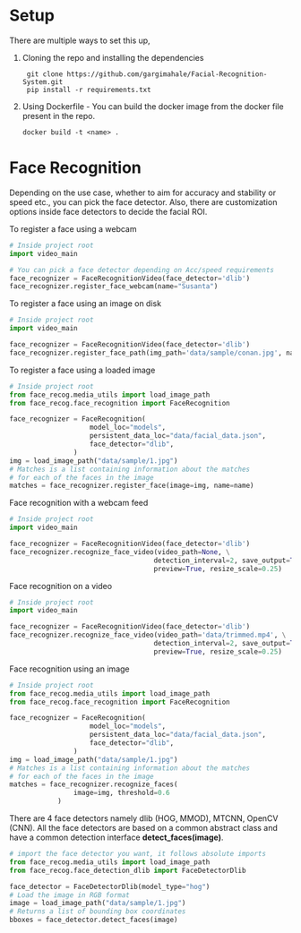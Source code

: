 # Setup

There are multiple ways to set this up,

1. Cloning the repo and installing the dependencies
   ```
    git clone https://github.com/gargimahale/Facial-Recognition-System.git
    pip install -r requirements.txt
   ```
   
2. Using Dockerfile - You can build the docker image from the docker file present in the repo.
    ```
    docker build -t <name> .
    ```
# Face Recognition
Depending on the use case, whether to aim for accuracy and stability or speed etc., you can pick the face detector. Also, there are customization options inside face detectors to decide the facial ROI.


To register a face using a webcam
```python
# Inside project root
import video_main

# You can pick a face detector depending on Acc/speed requirements
face_recognizer = FaceRecognitionVideo(face_detector='dlib')
face_recognizer.register_face_webcam(name="Susanta")
```

To register a face using an image on disk
```python
# Inside project root
import video_main

face_recognizer = FaceRecognitionVideo(face_detector='dlib')
face_recognizer.register_face_path(img_path='data/sample/conan.jpg', name="Conan")
```

To register a face using a loaded image 
```python
# Inside project root
from face_recog.media_utils import load_image_path
from face_recog.face_recognition import FaceRecognition

face_recognizer = FaceRecognition(
                    model_loc="models",
                    persistent_data_loc="data/facial_data.json",
                    face_detector="dlib",
                )
img = load_image_path("data/sample/1.jpg")
# Matches is a list containing information about the matches
# for each of the faces in the image
matches = face_recognizer.register_face(image=img, name=name)
```

Face recognition with a webcam feed
```python
# Inside project root
import video_main

face_recognizer = FaceRecognitionVideo(face_detector='dlib')
face_recognizer.recognize_face_video(video_path=None, \
                                    detection_interval=2, save_output=True, \
                                    preview=True, resize_scale=0.25)
```

Face recognition on a video
```python
# Inside project root
import video_main

face_recognizer = FaceRecognitionVideo(face_detector='dlib')
face_recognizer.recognize_face_video(video_path='data/trimmed.mp4', \
                                    detection_interval=2, save_output=True, \
                                    preview=True, resize_scale=0.25)
```

Face recognition using an image
```python
# Inside project root
from face_recog.media_utils import load_image_path
from face_recog.face_recognition import FaceRecognition

face_recognizer = FaceRecognition(
                    model_loc="models",
                    persistent_data_loc="data/facial_data.json",
                    face_detector="dlib",
                )
img = load_image_path("data/sample/1.jpg")
# Matches is a list containing information about the matches
# for each of the faces in the image
matches = face_recognizer.recognize_faces(
                image=img, threshold=0.6
            )
```


There are 4 face detectors namely dlib (HOG, MMOD), MTCNN, OpenCV (CNN). 
All the face detectors are based on a common abstract class and have a common detection interface **detect_faces(image)**.

```python
# import the face detector you want, it follows absolute imports
from face_recog.media_utils import load_image_path
from face_recog.face_detection_dlib import FaceDetectorDlib

face_detector = FaceDetectorDlib(model_type="hog")
# Load the image in RGB format
image = load_image_path("data/sample/1.jpg")
# Returns a list of bounding box coordinates
bboxes = face_detector.detect_faces(image)
```

